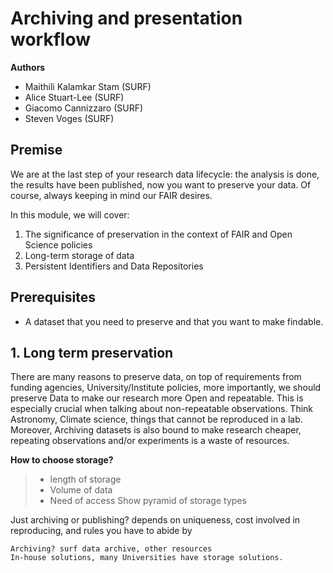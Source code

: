 # Archiving and presentation workflow

**Authors**
- Maithili Kalamkar Stam (SURF)
- Alice Stuart-Lee (SURF)
- Giacomo Cannizzaro (SURF)
- Steven Voges (SURF)

## Premise
We are at the last step of your research data lifecycle: the analysis is done, the results have been published, now you want to preserve your data. Of course, always keeping in mind our FAIR desires. 

In this module, we will cover:

1. The significance of preservation in the context of FAIR and Open Science policies
2. Long-term storage of data
3. Persistent Identifiers and Data Repositories

## Prerequisites

- A dataset that you need to preserve and that you want to make findable.

## 1. Long term preservation

There are many reasons to preserve data, on top of requirements from funding agencies, University/Institute policies, more importantly, we should preserve Data to make our research more Open and repeatable. 
This is especially crucial when talking about non-repeatable observations. Think Astronomy, Climate science, things that cannot be reproduced in a lab.
Moreover, Archiving datasets is also bound to make research cheaper, repeating observations and/or experiments is a waste of resources.

**How to choose storage?**
> * length of storage
> * Volume of data
> * Need of access
Show pyramid of storage types

Just archiving or publishing? depends on uniqueness, cost involved in reproducing, and rules you have to abide by 
```
Archiving? surf data archive, other resources
In-house solutions, many Universities have storage solutions. 
```
